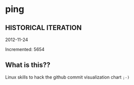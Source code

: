 # ping

## HISTORICAL ITERATION
2012-11-24

Incremented: 5654

## What is this?? 
Linux skills to hack the github commit visualization chart `;-)`
